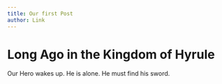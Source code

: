 ```yaml
---
title: Our first Post
author: Link
---
```


# Long Ago in the Kingdom of Hyrule

Our Hero wakes up. He is alone. He must find his sword.
